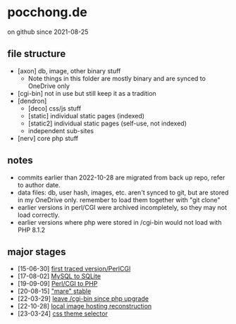 # pocchong.de

on github since 2021-08-25


## file structure

 - [axon] db, image, other binary stuff
	 - Note things in this folder are mostly binary and are synced to OneDrive only
 - [cgi-bin] not in use but still keep it as a tradition
 - [dendron]
	 - [deco] css/js stuff
	 - [static] individual static pages (indexed)
	 - [static2] individual static pages (self-use, not indexed)
	 - independent sub-sites
 - [nerv] core php stuff


## notes

 - commits earlier than 2022-10-28 are migrated from back up repo, refer to author date.
 - data files: db, user hash, images, etc. aren't synced to git, but are stored in my OneDrive only. remember to load them together with "git clone"
 - earlier versions in perl/CGI were archived incompletely, so they may not load correctly.
 - earlier versions where php were stored in /cgi-bin would not load with PHP 8.1.2


## major stages
- [15-06-30] [first traced version/PerlCGI](https://github.com/kosmoflips/pocchong/tree/ccdf248b3e2a378e30ad52588caf134dfaddbbf2)
- [17-08-02] [MySQL to SQLite](https://github.com/kosmoflips/pocchong/tree/34deee1d0281016de228382bac82648155a713d7)
- [19-09-09] [Perl/CGI to PHP](https://github.com/kosmoflips/pocchong/tree/216588bc33b38997477e1ae0a6ba92adddc9fc98)
- [20-08-15] ["mare" stable](https://github.com/kosmoflips/pocchong/tree/f779c00f27ec0ee09e34c190efc37e020a94aa2a)
- [22-03-29] [leave /cgi-bin since php upgrade](https://github.com/kosmoflips/pocchong/tree/f1563a37e3eb09267cde6083e3f665be66f1ece1)
- [22-10-28] [local image hosting reconstruction](https://github.com/kosmoflips/pocchong/tree/c0f8b8b4cba5388ac7fb691aa9fd2a125aead819)
- [23-03-24] [css theme selector](https://github.com/kosmoflips/pocchong/tree/63873c09a8d3045e1717eadb9f243d4044719e67)
